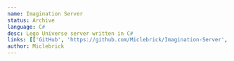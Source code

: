 ```yaml
---
name: Imagination Server
status: Archive
language: C#
desc: Lego Universe server written in C#
links: [['GitHub', 'https://github.com/Miclebrick/Imagination-Server', 'fab fa-github']]
author: Miclebrick
---
```

